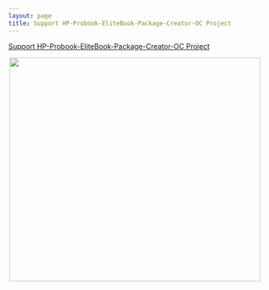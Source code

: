 ```yaml
---
layout: page
title: Support HP-Probook-EliteBook-Package-Creator-OC Project
---
```



<a href="https://htmlpreview.github.io/?https://github.com/chris1111/HP-Probook-EliteBook-Package-Creator-OC/blob/master/Builder/HPProBookEliteBookmacOS/Support%20Donate.html" title="Support Project">Support HP-Probook-EliteBook-Package-Creator-OC Project</a>

<p align="center">
  <img width="500" height="446" src="https://user-images.githubusercontent.com/6248794/149632570-d31694cb-6d82-42c3-9583-ea7f9ea47c1e.png">
  
</p>
